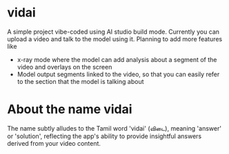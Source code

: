 # vidai

A simple project vibe-coded using AI studio build mode. Currently you can upload a video and talk to the model using it. Planning to add more features like 

* x-ray mode where the model can add analysis about a segment of the video and overlays on the screen 
* Model output segments linked to the video, so that you can easily refer to the section that the model is talking about

# About the name vidai 


The name  subtly alludes to the Tamil word 'vidai' (விடை), meaning 'answer' or 'solution', reflecting the app's ability to provide insightful answers derived from your video content.
